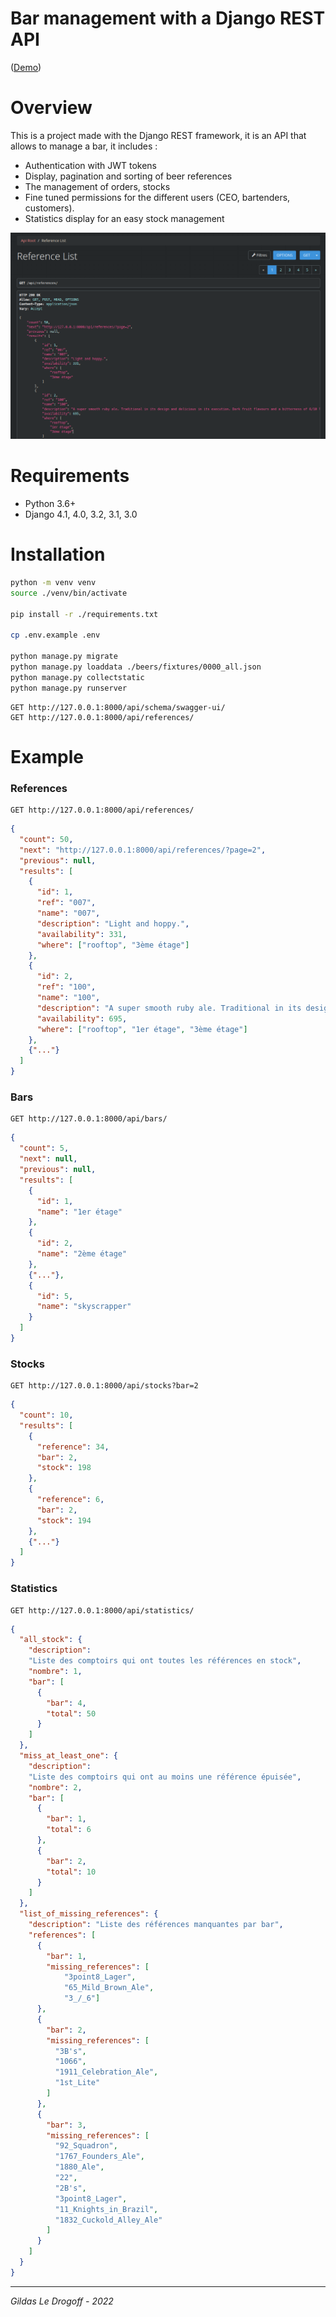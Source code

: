 # Bar management with a Django REST API

([Demo](https://gildas.le-drogoff.fr/my_bar/api/schema/swagger-ui/))

# Overview

This is a project made with the Django REST framework, it is an API that allows to manage a bar, it includes :

- Authentication with JWT tokens
- Display, pagination and sorting of beer references
- The management of orders, stocks
- Fine tuned permissions for the different users (CEO, bartenders, customers).
- Statistics display for an easy stock management

![Screenshot][image]


# Requirements

- Python 3.6+
- Django 4.1, 4.0, 3.2, 3.1, 3.0

# Installation

```bash
python -m venv venv
source ./venv/bin/activate

pip install -r ./requirements.txt

cp .env.example .env

python manage.py migrate
python manage.py loaddata ./beers/fixtures/0000_all.json
python manage.py collectstatic
python manage.py runserver
```

```
GET http://127.0.0.1:8000/api/schema/swagger-ui/
GET http://127.0.0.1:8000/api/references/
```

# Example

### References

```
GET http://127.0.0.1:8000/api/references/
```

```json
{
  "count": 50,
  "next": "http://127.0.0.1:8000/api/references/?page=2",
  "previous": null,
  "results": [
    {
      "id": 1,
      "ref": "007",
      "name": "007",
      "description": "Light and hoppy.",
      "availability": 331,
      "where": ["rooftop", "3ème étage"]
    },
    {
      "id": 2,
      "ref": "100",
      "name": "100",
      "description": "A super smooth ruby ale. Traditional in its design...",
      "availability": 695,
      "where": ["rooftop", "1er étage", "3ème étage"]
    },
    {"..."}
  ]
}
```

### Bars

```
GET http://127.0.0.1:8000/api/bars/
```

```json
{
  "count": 5,
  "next": null,
  "previous": null,
  "results": [
    {
      "id": 1,
      "name": "1er étage"
    },
    {
      "id": 2,
      "name": "2ème étage"
    },
    {"..."},
    {
      "id": 5,
      "name": "skyscrapper"
    }
  ]
}
```

### Stocks

```
GET http://127.0.0.1:8000/api/stocks?bar=2
```

```json
{
  "count": 10,
  "results": [
    {
      "reference": 34,
      "bar": 2,
      "stock": 198
    },
    {
      "reference": 6,
      "bar": 2,
      "stock": 194
    },
    {"..."}
  ]
}
```

### Statistics

```
GET http://127.0.0.1:8000/api/statistics/
```

```json
{
  "all_stock": {
    "description": 
    "Liste des comptoirs qui ont toutes les références en stock",
    "nombre": 1,
    "bar": [
      {
        "bar": 4,
        "total": 50
      }
    ]
  },
  "miss_at_least_one": {
    "description": 
    "Liste des comptoirs qui ont au moins une référence épuisée",
    "nombre": 2,
    "bar": [
      {
        "bar": 1,
        "total": 6
      },
      {
        "bar": 2,
        "total": 10
      }
    ]
  },
  "list_of_missing_references": {
    "description": "Liste des références manquantes par bar",
    "references": [
      {
        "bar": 1,
        "missing_references": [
            "3point8_Lager", 
            "65_Mild_Brown_Ale", 
            "3_/_6"]
      },
      {
        "bar": 2,
        "missing_references": [
          "3B's",
          "1066",
          "1911_Celebration_Ale",
          "1st_Lite"
        ]
      },
      {
        "bar": 3,
        "missing_references": [
          "92_Squadron",
          "1767_Founders_Ale",
          "1880_Ale",
          "22",
          "2B's",
          "3point8_Lager",
          "11_Knights_in_Brazil",
          "1832_Cuckold_Alley_Ale"
        ]
      }
    ]
  }
}
```

[image]: ./references_list.png

<hr />

_Gildas Le Drogoff - 2022_

